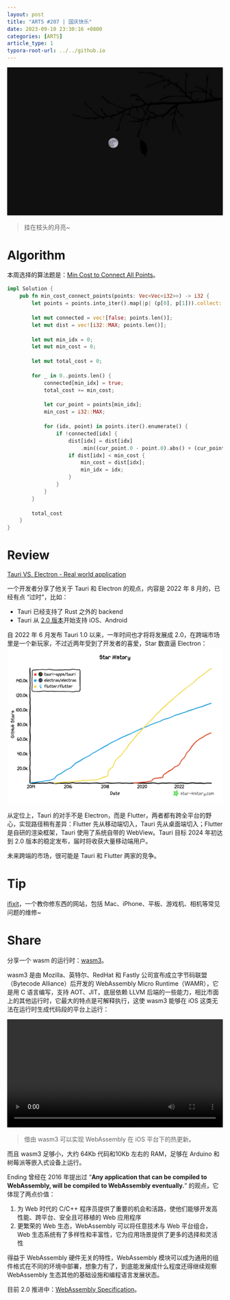 ```yaml
---
layout: post
title: "ARTS #207 | 国庆快乐"
date: 2023-09-10 23:30:16 +0800
categories: [ARTS]
article_type: 1
typora-root-url: ../../github.io
---
```


![](/assets/img/207-caption.JPG)

>挂在枝头的月亮~

# Algorithm

本周选择的算法题是：[Min Cost to Connect All Points](https://leetcode.com/problems/min-cost-to-connect-all-points/)。

```rust
impl Solution {
    pub fn min_cost_connect_points(points: Vec<Vec<i32>>) -> i32 {
        let points = points.into_iter().map(|p| (p[0], p[1])).collect::<Vec<_>>();

        let mut connected = vec![false; points.len()];
        let mut dist = vec![i32::MAX; points.len()];

        let mut min_idx = 0;
        let mut min_cost = 0;

        let mut total_cost = 0;

        for _ in 0..points.len() {
            connected[min_idx] = true;
            total_cost += min_cost;

            let cur_point = points[min_idx];
            min_cost = i32::MAX;

            for (idx, point) in points.iter().enumerate() {
                if !connected[idx] {
                    dist[idx] = dist[idx]
                        .min((cur_point.0 - point.0).abs() + (cur_point.1 - point.1).abs());
                    if dist[idx] < min_cost {
                        min_cost = dist[idx];
                        min_idx = idx;
                    }
                }
            }
        }

        total_cost
    }
}
```


# Review

[Tauri VS. Electron - Real world application](https://www.levminer.com/blog/tauri-vs-electron)

一个开发者分享了他关于 Tauri 和 Electron 的观点，内容是 2022 年 8 月的，已经有点 “过时”，比如：

- Tauri 已经支持了 Rust 之外的 backend
- Tauri 从 [2.0 版本](https://beta.tauri.app/blog/roadmap-to-tauri-2-0/)开始支持 iOS、Android

自 2022 年 6 月发布 Tauri 1.0 以来，一年时间也才将将发展成 2.0，在跨端市场里是一个新玩家，不过近两年受到了开发者的喜爱，Star 数直逼 Electron：![](/assets/img/207-2.png)

从定位上，Tauri 的对手不是 Electron，而是 Flutter，两者都有跨全平台的野心，实现路径稍有差异：Flutter 先从移动端切入，Tauri 先从桌面端切入；Flutter 是自研的渲染框架，Tauri 使用了系统自带的 WebView。Tauri 目标 2024 年初达到 2.0 版本的稳定发布，届时将收获大量移动端用户。

未来跨端的市场，很可能是 Tauri 和 Flutter 两家的竞争。

# Tip

[ifixit](https://zh.ifixit.com/Guide)，一个教你修东西的网站，包括 Mac、iPhone、平板、游戏机、相机等常见问题的维修~

# Share

分享一个 wasm 的运行时：[wasm3](https://github.com/wasm3/wasm3/)。

wasm3 是由 Mozilla、英特尔、RedHat 和 Fastly 公司宣布成立字节码联盟（Bytecode Alliance）后开发的 WebAssembly Micro Runtime（WAMR），它是用 C 语言编写，支持 AOT、JIT，底层依赖 LLVM 后端的一些能力，相比市面上的其他运行时，它最大的特点是可解释执行，这使 wasm3 能够在 iOS 这类无法在运行时生成代码段的平台上运行：

<video width="100%"  src="/assets/img/207-1.mp4"></video>

> 借由 wasm3 可以实现 WebAssembly 在 iOS 平台下的热更新。

而且 wasm3 足够小，大约 64Kb 代码和10Kb 左右的 RAM，足够在 Arduino 和树莓派等嵌入式设备上运行。

Ending 曾经在 2016 年提出过 “**Any application that can be compiled to WebAssembly, will be compiled to WebAssembly eventually.**” 的观点，它体现了两点价值：

1. 为 Web 时代的 C/C++ 程序员提供了重要的机会和活路，使他们能够开发高性能、跨平台、安全且可移植的 Web 应用程序
2. 更繁荣的 Web 生态，WebAssembly 可以将任意技术与 Web 平台组合，Web 生态系统有了多样性和丰富性，它为应用场景提供了更多的选择和灵活性

得益于 WebAssembly 硬件无关的特性，WebAssembly 模块可以成为通用的组件格式在不同的环境中部署，想象力有了，到底能发展成什么程度还得继续观察 WebAssembly 生态其他的基础设施和编程语言发展状态。

目前 2.0 推进中：[WebAssembly Specification](https://webassembly.github.io/spec/core/)。

